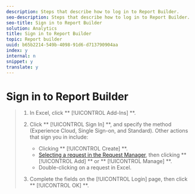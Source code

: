 ```yaml
---
description: Steps that describe how to log in to Report Builder.
seo-description: Steps that describe how to log in to Report Builder.
seo-title: Sign in to Report Builder
solution: Analytics
title: Sign in to Report Builder
topic: Report builder
uuid: b65b2214-549b-4098-91d6-d713790904aa
index: y
internal: n
snippet: y
translate: y
---
```


# Sign in to Report Builder


>1. In Excel, click ** [!UICONTROL  Add-Ins] **.
>1. Click ** [!UICONTROL  Sign In] **, and specify the method (Experience Cloud, Single Sign-on, and Standard).
>       Other actions that sign you in include: 
>    
>    * Clicking ** [!UICONTROL  Create] **.
>    * [ Selecting a request in the Request Manager](../../../report_builder_bucket/manage_requests.md#concept_51F3DE9300BD4F3BA71E96ADA6B23CA8), then clicking ** [!UICONTROL  Add] ** or ** [!UICONTROL  Manage] **.
>    * Double-clicking on a request in Excel.
>    
>1. Complete the fields on the [!UICONTROL  Login] page, then click ** [!UICONTROL  OK] **.
>
